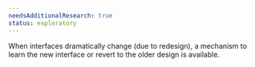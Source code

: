 ```yaml
---
needsAdditionalResearch: true
status: exploratory
---
```


When interfaces dramatically change (due to redesign), a mechanism to learn the new interface or revert to the older design is available.
